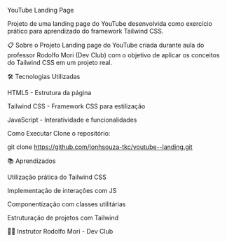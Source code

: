 YouTube Landing Page

Projeto de uma landing page do YouTube desenvolvida como exercício prático para aprendizado do framework Tailwind CSS.

📋 Sobre o Projeto
Landing page do YouTube criada durante aula do professor Rodolfo Mori (Dev Club) com o objetivo de aplicar os conceitos do Tailwind CSS em um projeto real.

🛠️ Tecnologias Utilizadas

HTML5 - Estrutura da página

Tailwind CSS - Framework CSS para estilização

JavaScript - Interatividade e funcionalidades


Como Executar
Clone o repositório:

git clone https://github.com/jonhsouza-tkc/youtube--landing.git


📚 Aprendizados

Utilização prática do Tailwind CSS

Implementação de interações com JS

Componentização com classes utilitárias

Estruturação de projetos com Tailwind

👨‍🏫 Instrutor
Rodolfo Mori - Dev Club

